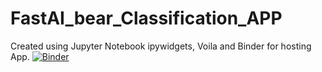 # FastAI_bear_Classification_APP
Created using Jupyter Notebook ipywidgets, Voila and Binder for hosting App.
[![Binder](https://mybinder.org/badge_logo.svg)](https://mybinder.org/v2/gh/kingabzpro/FastAI_Bear_Classification_App/master?urlpath=%2Fvoila%2Frender%2Fbear_classifier.ipynb)

